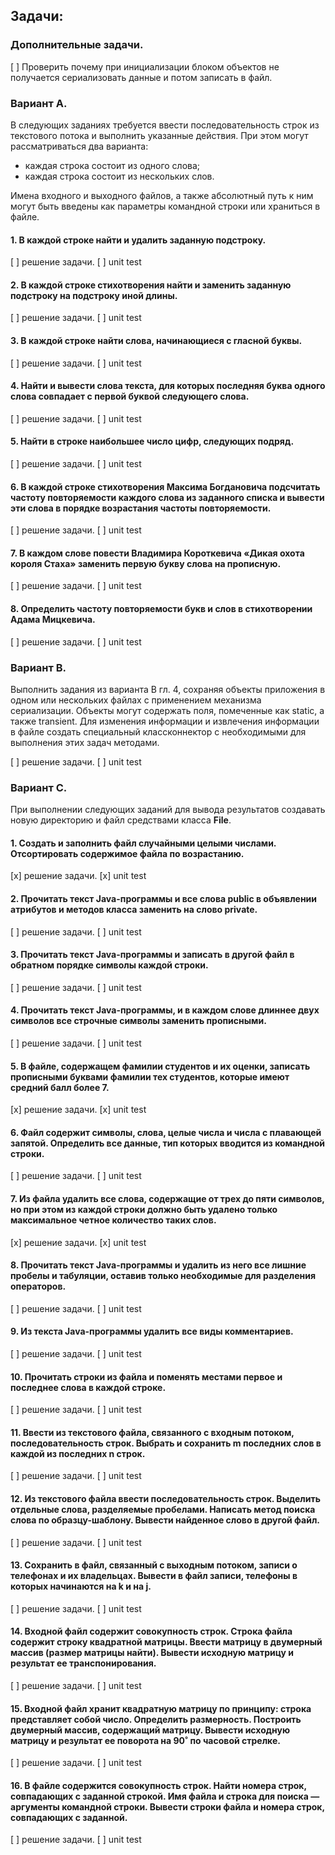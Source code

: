 ## Задачи:
### Дополнительные задачи.
[ ] Проверить почему при инициализации блоком объектов не получается сериализовать данные и потом записать в файл.

### Вариант A.
В следующих заданиях требуется ввести последовательность строк из текстового потока и выполнить указанные действия. 
При этом могут рассматриваться два варианта:
- каждая строка состоит из одного слова; 
- каждая строка состоит из нескольких слов.

Имена входного и выходного файлов, а также абсолютный путь к ним могут
быть введены как параметры командной строки или храниться в файле.

#### 1. В каждой строке найти и удалить заданную подстроку.
[ ] решение задачи.
[ ] unit test
#### 2. В каждой строке стихотворения найти и заменить заданную подстроку на подстроку иной длины.
[ ] решение задачи.
[ ] unit test
#### 3. В каждой строке найти слова, начинающиеся с гласной буквы.
[ ] решение задачи.
[ ] unit test
#### 4. Найти и вывести слова текста, для которых последняя буква одного слова совпадает с первой буквой следующего слова.
[ ] решение задачи.
[ ] unit test
#### 5. Найти в строке наибольшее число цифр, следующих подряд.
[ ] решение задачи.
[ ] unit test
#### 6. В каждой строке стихотворения Максима Богдановича подсчитать частоту повторяемости каждого слова из заданного списка и вывести эти слова в порядке возрастания частоты повторяемости.
[ ] решение задачи.
[ ] unit test
#### 7. В каждом слове повести Владимира Короткевича «Дикая охота короля Стаха» заменить первую букву слова на прописную.
[ ] решение задачи.
[ ] unit test
#### 8. Определить частоту повторяемости букв и слов в стихотворении Адама Мицкевича.
[ ] решение задачи.
[ ] unit test

### Вариант B.
Выполнить задания из варианта B гл. 4, сохраняя объекты приложения в одном или нескольких файлах с применением механизма 
сериализации. Объекты могут содержать поля, помеченные как static, а также transient. Для изменения информации и 
извлечения информации в файле создать специальный классконнектор с необходимыми для выполнения этих задач методами.

[ ] решение задачи.
[ ] unit test

### Вариант C.
При выполнении следующих заданий для вывода результатов создавать новую директорию и файл средствами класса **File**.

#### 1. Создать и заполнить файл случайными целыми числами. Отсортировать содержимое файла по возрастанию.
[x] решение задачи.
[x] unit test
#### 2. Прочитать текст Java-программы и все слова public в объявлении атрибутов и методов класса заменить на слово private.
[ ] решение задачи.
[ ] unit test
#### 3. Прочитать текст Java-программы и записать в другой файл в обратном порядке символы каждой строки.
[ ] решение задачи.
[ ] unit test
#### 4. Прочитать текст Java-программы, и в каждом слове длиннее двух символов все строчные символы заменить прописными.
[ ] решение задачи.
[ ] unit test
#### 5. В файле, содержащем фамилии студентов и их оценки, записать прописными буквами фамилии тех студентов, которые имеют средний балл более 7.
[x] решение задачи.
[x] unit test
#### 6. Файл содержит символы, слова, целые числа и числа с плавающей запятой. Определить все данные, тип которых вводится из командной строки.
[ ] решение задачи.
[ ] unit test
#### 7. Из файла удалить все слова, содержащие от трех до пяти символов, но при этом из каждой строки должно быть удалено только максимальное четное количество таких слов.
[x] решение задачи.
[x] unit test
#### 8. Прочитать текст Java-программы и удалить из него все лишние пробелы и табуляции, оставив только необходимые для разделения операторов.
[ ] решение задачи.
[ ] unit test
#### 9. Из текста Java-программы удалить все виды комментариев.
[ ] решение задачи.
[ ] unit test
#### 10. Прочитать строки из файла и поменять местами первое и последнее слова в каждой строке.
[ ] решение задачи.
[ ] unit test
#### 11. Ввести из текстового файла, связанного с входным потоком, последовательность строк. Выбрать и сохранить m последних слов в каждой из последних n строк.
[ ] решение задачи.
[ ] unit test
#### 12. Из текстового файла ввести последовательность строк. Выделить отдельные слова, разделяемые пробелами. Написать метод поиска слова по образцу-шаблону. Вывести найденное слово в другой файл.
[ ] решение задачи.
[ ] unit test
#### 13. Сохранить в файл, связанный с выходным потоком, записи о телефонах и их владельцах. Вывести в файл записи, телефоны в которых начинаются на k и на j.
[ ] решение задачи.
[ ] unit test
#### 14. Входной файл содержит совокупность строк. Строка файла содержит строку квадратной матрицы. Ввести матрицу в двумерный массив (размер матрицы найти). Вывести исходную матрицу и результат ее транспонирования.
[ ] решение задачи.
[ ] unit test
#### 15. Входной файл хранит квадратную матрицу по принципу: строка представляет собой число. Определить размерность. Построить двумерный массив, содержащий матрицу. Вывести исходную матрицу и результат ее поворота на 90˚ по часовой стрелке.
[ ] решение задачи.
[ ] unit test
#### 16. В файле содержится совокупность строк. Найти номера строк, совпадающих с заданной строкой. Имя файла и строка для поиска — аргументы командной строки. Вывести строки файла и номера строк, совпадающих с заданной.
[ ] решение задачи.
[ ] unit test